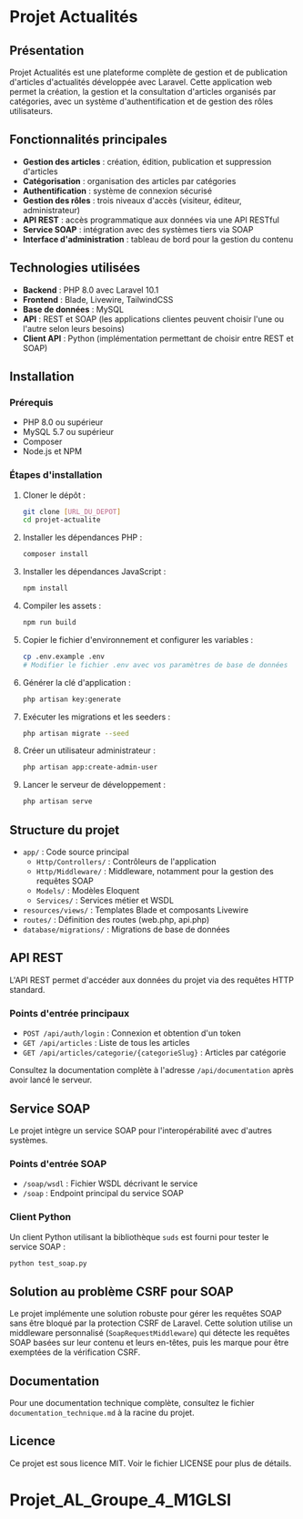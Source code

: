 # Projet Actualités

## Présentation

Projet Actualités est une plateforme complète de gestion et de publication d'articles d'actualités développée avec Laravel. Cette application web permet la création, la gestion et la consultation d'articles organisés par catégories, avec un système d'authentification et de gestion des rôles utilisateurs.

## Fonctionnalités principales

- **Gestion des articles** : création, édition, publication et suppression d'articles
- **Catégorisation** : organisation des articles par catégories
- **Authentification** : système de connexion sécurisé
- **Gestion des rôles** : trois niveaux d'accès (visiteur, éditeur, administrateur)
- **API REST** : accès programmatique aux données via une API RESTful
- **Service SOAP** : intégration avec des systèmes tiers via SOAP
- **Interface d'administration** : tableau de bord pour la gestion du contenu

## Technologies utilisées

- **Backend** : PHP 8.0 avec Laravel 10.1
- **Frontend** : Blade, Livewire, TailwindCSS
- **Base de données** : MySQL
- **API** : REST et SOAP (les applications clientes peuvent choisir l'une ou l'autre selon leurs besoins)
- **Client API** : Python (implémentation permettant de choisir entre REST et SOAP)

## Installation

### Prérequis

- PHP 8.0 ou supérieur
- MySQL 5.7 ou supérieur
- Composer
- Node.js et NPM

### Étapes d'installation

1. Cloner le dépôt :
   ```bash
   git clone [URL_DU_DEPOT]
   cd projet-actualite
   ```

2. Installer les dépendances PHP :
   ```bash
   composer install
   ```

3. Installer les dépendances JavaScript :
   ```bash
   npm install
   ```

4. Compiler les assets :
   ```bash
   npm run build
   ```

5. Copier le fichier d'environnement et configurer les variables :
   ```bash
   cp .env.example .env
   # Modifier le fichier .env avec vos paramètres de base de données
   ```

6. Générer la clé d'application :
   ```bash
   php artisan key:generate
   ```

7. Exécuter les migrations et les seeders :
   ```bash
   php artisan migrate --seed
   ```

8. Créer un utilisateur administrateur :
   ```bash
   php artisan app:create-admin-user
   ```

9. Lancer le serveur de développement :
   ```bash
   php artisan serve
   ```

## Structure du projet

- `app/` : Code source principal
  - `Http/Controllers/` : Contrôleurs de l'application
  - `Http/Middleware/` : Middleware, notamment pour la gestion des requêtes SOAP
  - `Models/` : Modèles Eloquent
  - `Services/` : Services métier et WSDL
- `resources/views/` : Templates Blade et composants Livewire
- `routes/` : Définition des routes (web.php, api.php)
- `database/migrations/` : Migrations de base de données

## API REST

L'API REST permet d'accéder aux données du projet via des requêtes HTTP standard.

### Points d'entrée principaux

- `POST /api/auth/login` : Connexion et obtention d'un token
- `GET /api/articles` : Liste de tous les articles
- `GET /api/articles/categorie/{categorieSlug}` : Articles par catégorie

Consultez la documentation complète à l'adresse `/api/documentation` après avoir lancé le serveur.

## Service SOAP

Le projet intègre un service SOAP pour l'interopérabilité avec d'autres systèmes.

### Points d'entrée SOAP

- `/soap/wsdl` : Fichier WSDL décrivant le service
- `/soap` : Endpoint principal du service SOAP

### Client Python

Un client Python utilisant la bibliothèque `suds` est fourni pour tester le service SOAP :

```bash
python test_soap.py
```

## Solution au problème CSRF pour SOAP

Le projet implémente une solution robuste pour gérer les requêtes SOAP sans être bloqué par la protection CSRF de Laravel. Cette solution utilise un middleware personnalisé (`SoapRequestMiddleware`) qui détecte les requêtes SOAP basées sur leur contenu et leurs en-têtes, puis les marque pour être exemptées de la vérification CSRF.

## Documentation

Pour une documentation technique complète, consultez le fichier `documentation_technique.md` à la racine du projet.

## Licence

Ce projet est sous licence MIT. Voir le fichier LICENSE pour plus de détails.
# Projet_AL_Groupe_4_M1GLSI

